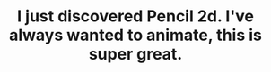---
title: 'I just discovered Pencil 2d. I''ve always wanted to animate, this is super great.'
redirect_to:
  - 'https://discuss.pencil2d.org/t/i-just-discovered-pencil-2d-ive-always-wanted-to-animate-this-is-super-great/1084'
---